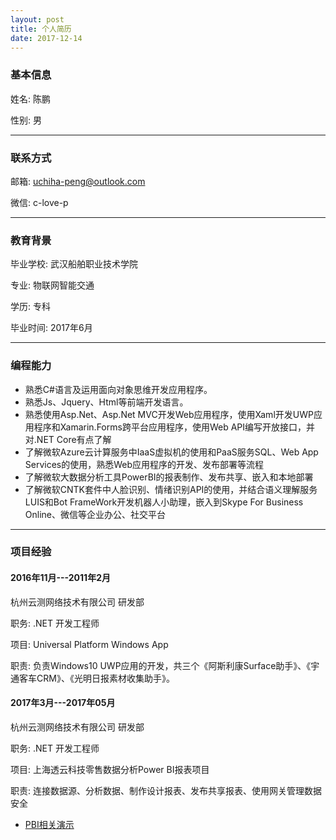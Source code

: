 ```yaml
---
layout: post
title: 个人简历
date: 2017-12-14
---
```


### 基本信息

姓名: 陈鹏

性别: 男

---

### 联系方式

邮箱: uchiha-peng@outlook.com

微信: c-love-p

---

### 教育背景

毕业学校: 武汉船舶职业技术学院

专业: 物联网智能交通

学历: 专科

毕业时间: 2017年6月

---


### 编程能力

* 熟悉C#语言及运用面向对象思维开发应用程序。
* 熟悉Js、Jquery、Html等前端开发语言。
* 熟悉使用Asp.Net、Asp.Net MVC开发Web应用程序，使用Xaml开发UWP应用程序和Xamarin.Forms跨平台应用程序，使用Web API编写开放接口，并对.NET Core有点了解
* 了解微软Azure云计算服务中IaaS虚拟机的使用和PaaS服务SQL、Web App Services的使用，熟悉Web应用程序的开发、发布部署等流程
* 了解微软大数据分析工具PowerBI的报表制作、发布共享、嵌入和本地部署
* 了解微软CNTK套件中人脸识别、情绪识别API的使用，并结合语义理解服务LUIS和Bot FrameWork开发机器人小助理，嵌入到Skype For Business Online、微信等企业办公、社交平台

---

### 项目经验

#### 2016年11月---2011年2月

杭州云测网络技术有限公司  研发部

职务: .NET 开发工程师

项目: Universal Platform Windows App

职责: 负责Windows10 UWP应用的开发，共三个《阿斯利康Surface助手》、《宇通客车CRM》、《光明日报素材收集助手》。

#### 2017年3月---2017年05月

杭州云测网络技术有限公司  研发部

职务: .NET 开发工程师

项目: 上海透云科技零售数据分析Power BI报表项目

职责: 连接数据源、分析数据、制作设计报表、发布共享报表、使用网关管理数据安全

* [PBI相关演示](https://www.uchiha-peng.cc)